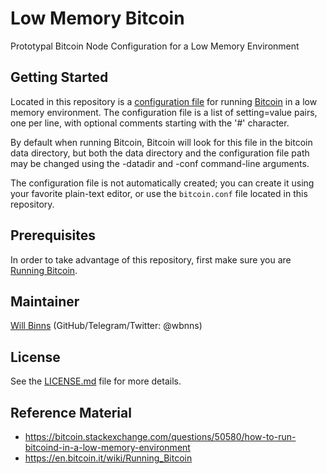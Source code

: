 # Low Memory Bitcoin

Prototypal Bitcoin Node Configuration for a Low Memory Environment

## Getting Started

Located in this repository is a [configuration file](Bitcoin/bitcoin.conf) for
running [Bitcoin](https://bitcoin.org/en/download) in a low memory environment.
The configuration file is a list of setting=value pairs, one per line, with
optional comments starting with the '#' character.

By default when running Bitcoin, Bitcoin will look for this file in the
bitcoin data directory, but both the data directory and the configuration file
path may be changed using the -datadir and -conf command-line arguments.

The configuration file is not automatically created; you can create it using
your favorite plain-text editor, or use the `bitcoin.conf` file located in this
repository.

## Prerequisites

In order to take advantage of this repository, first make sure you are [Running
Bitcoin](https://en.bitcoin.it/wiki/Running_Bitcoin).

## Maintainer

[Will Binns](https://willbinns.org/) (GitHub/Telegram/Twitter: @wbnns)

## License

See the [LICENSE.md](LICENSE.md) file for more details.

## Reference Material

+ https://bitcoin.stackexchange.com/questions/50580/how-to-run-bitcoind-in-a-low-memory-environment
+ https://en.bitcoin.it/wiki/Running_Bitcoin
